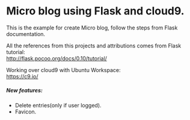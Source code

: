<h1>Micro blog using Flask and cloud9.</h1>

<p>
This is the example for create Micro blog, follow the steps from Flask documentation.
</p>

All the references from this projects and attributions comes from Flask tutorial:<br>
http://flask.pocoo.org/docs/0.10/tutorial/

Working over cloud9 with Ubuntu Workspace:<br>
https://c9.io/

<h5>New features:</h5>
<ul>
    <li>Delete entries(only if user logged).</li>
    <li>Favicon.</li>
</ul>





